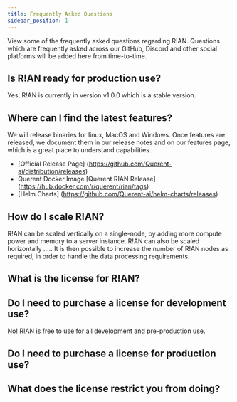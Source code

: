 ```yaml
---
title: Frequently Asked Questions
sidebar_position: 1
---
```


View some of the frequently asked questions regarding R!AN. Questions which are frequently asked across our GitHub, Discord and other social platforms will be added here from time-to-time.

## Is R!AN ready for production use?

Yes, R!AN is currently in version v1.0.0 which is a stable version.


## Where can I find the latest features?

We will release binaries for linux, MacOS and Windows. Once features are released, we document them in our release notes and on our features page, which is a great place to understand capabilities.
- [Official Release Page] (https://github.com/Querent-ai/distribution/releases) 
- Querent Docker Image [Querent RIAN Release] (https://hub.docker.com/r/querent/rian/tags)
- [Helm Charts] (https://github.com/Querent-ai/helm-charts/releases) 


## How do I scale R!AN?
R!AN can be scaled vertically on a single-node, by adding more compute power and memory to a server instance. R!AN can also be scaled horizontally ..... It is then possible to increase the number of R!AN nodes as required, in order to handle the data processing requirements.

## What is the license for R!AN?


## Do I need to purchase a license for development use?
No! R!AN is free to use for all development and pre-production use.

## Do I need to purchase a license for production use?


## What does the license restrict you from doing?
